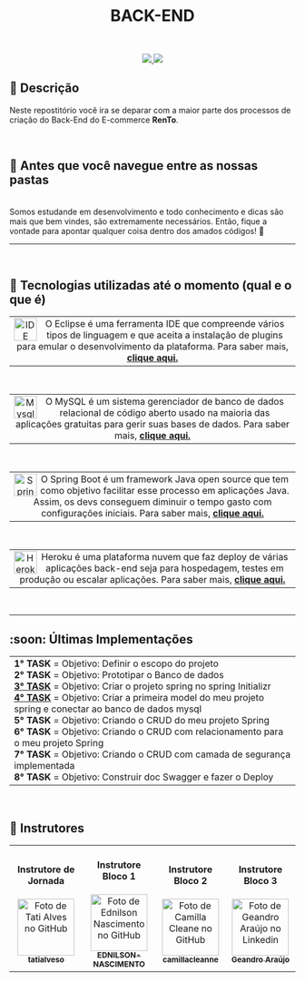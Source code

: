 <h1 align="CENTER">BACK-END</h1>
   <br>

   <p align="center">
       <a href="https://github.com/RenToGen">
        <img src="https://img.shields.io/github/last-commit/RenToGen/Back-End?color=black%20&label=Ultimo%20commit&logo=github&style=flat-square"/>
        </a>
        <img src="https://img.shields.io/github/contributors/RenToGen/Back-End?color=black%20&label=Contribuidores&logo=github&style=flat-square"/>
        </p>
    
## :memo: Descrição
Neste repostitório você ira se deparar com a maior parte dos processos de criação do Back-End do E-commerce **RenTo**. 
  
<br>
  
## :round_pushpin: Antes que você navegue entre as nossas pastas 
<br>
Somos estudande em desenvolvimento e todo conhecimento e dicas são mais que bem vindes, são extremamente necessários. Então, fique a vontade para apontar qualquer coisa dentro dos amados códigos! 🥰

<br>
<hr size="3">
<br>

## :wrench: Tecnologias utilizadas até o momento (qual e o que é)
<table>
  <tr>
    <td align="center"> 
      <img align="left" alt="IDE Java" height="40" width="40" src="https://user-images.githubusercontent.com/11943860/46922575-7017cf80-cfe1-11e8-845a-0cd198fb546c.png"/>
O Eclipse é uma ferramenta IDE que compreende vários tipos de linguagem e que aceita a instalação de plugins para emular o desenvolvimento da plataforma. Para saber mais, <a href="https://www.devmedia.com.br/conhecendo-o-eclipse-uma-apresentacao-detalhada-da-ide/25589/"><b>clique aqui.</b>
  </sub>
      </a>
    </td>
  </tr>
</table>
<br>

<table>
  <tr>
    <td align="center"> 
<img align="left" alt="Mysql" height="40" width="40" src="https://img.icons8.com/fluency/48/000000/mysql-logo.png"/>
O MySQL é um sistema gerenciador de banco de dados relacional de código aberto usado na maioria das aplicações gratuitas para gerir suas bases de dados. Para saber mais, <a href="https://rockcontent.com/br/blog/mysql/"><b>clique aqui.</b>
       </sub>
      </a>
    </td>
  </tr>
</table>
<br>
<table>
  <tr>
    <td align="center"> <img align="left" alt="Spring" height="40" width="40" src="https://img.icons8.com/color/48/000000/spring-logo.png"/>
O Spring Boot é um framework Java open source que tem como objetivo facilitar esse processo em aplicações Java. Assim, os devs conseguem diminuir o tempo gasto com configurações iniciais. Para saber mais, <a href="https://www.devmedia.com.br/spring-boot-simplificando-o-spring/31979"><b>clique aqui.</b>
 </sub>
      </a>
    </td>
  </tr>
</table>
<br>
<table>
  <tr>
    <td align="center"> <img align="left" alt="Heroku" height="40" width="40" src="https://img.icons8.com/color/48/000000/heroku.png"/>
Heroku é uma plataforma nuvem que faz deploy de várias aplicações back-end seja para hospedagem, testes em produção ou escalar aplicações. Para saber mais, <a href="https://blog.geekhunter.com.br/heroku/"><b>clique aqui.</b>
 </sub>
      </a>
    </td>
  </tr>
</table>
<br>

<hr size="2">

<h2 align="left">:soon: Últimas Implementações</h2>
     
<table>
  <tr>
    <td align="left"> 
       <b>1° TASK</b></a> = Objetivo: Definir o escopo do projeto<br>
       <b>2° TASK</b></a> = Objetivo: Prototipar o Banco de dados<br>
      <a align="left" href="https://docs.google.com/document/d/1ftRYYV84tIUJFpVlPTz3IpgBj25ExoZfN5N65hZOJmY/edit"><b>3° TASK</b></a> = Objetivo: Criar o projeto spring no spring Initializr<br>
     <a align="left" href="https://docs.google.com/document/d/1ftRYYV84tIUJFpVlPTz3IpgBj25ExoZfN5N65hZOJmY/edit"><b>4° TASK</b></a> = Objetivo: Criar a primeira model do meu projeto spring e conectar ao banco de dados mysql <br>
        <b>5° TASK</b></a> = Objetivo: Criando o CRUD do meu projeto Spring<br>
        <b>6° TASK</b></a> = Objetivo: Criando o CRUD com relacionamento para o meu projeto Spring<br>
        <b>7° TASK</b></a> = Objetivo: Criando o CRUD com camada de segurança implementada<br>
        <b>8° TASK</b></a> = Objetivo: Construir doc Swagger e fazer o Deploy
    </h5>
<br>
  </sub>
      </a>
    </td>
  </tr>
</table>
<br>



## :handshake: Instrutores
<table>
  <tr>
    <td align="center">
      <h4>Instrutore de Jornada</h4>
      <a href="http://github.com/tatialveso">
        <img src="https://avatars.githubusercontent.com/u/56259137?v=4" width="100px;" alt="Foto de Tati Alves no GitHub"/><br>
        <sub>
          <b>tatialveso</b>
        </sub>
      </a>
    </td>
    <td align="center">
      <h4>Instrutore Bloco 1</h4>
      <a href="https://github.com/EDNILSON-NASCIMENTO">
        <img src="https://avatars.githubusercontent.com/u/57823621?v=4" width="100px;" alt="Foto de Ednilson Nascimento no GitHub"/><br>
        <sub>
          <b>EDNILSON-NASCIMENTO</b>
        </sub>
      </a>
    </td>
     </td>
    <td align="center">
      <h4>Instrutore Bloco 2</h4>
      <a href="https://github.com/camillacleanne">
        <img src="https://avatars.githubusercontent.com/u/57760132?v=4" width="100px;" alt="Foto de Camilla Cleane no GitHub"/><br>
        <sub>
          <b>camillacleanne</b>
        </sub>
      </a>
    </td>
     <td align="center">
      <h4>Instrutore Bloco 3</h4>
      <a href="https://www.linkedin.com/in/geandro-ara%C3%BAjo-1b19881b4/">
        <img src="https://media-exp1.licdn.com/dms/image/C5603AQHt-pAQf-hUJg/profile-displayphoto-shrink_200_200/0/1635345417510?e=1643846400&v=beta&t=O624wQq0kCNNC8pv7vULpbu3ivfMmI_4FgHOisBlWcA" width="100px;" alt="Foto de Geandro Araújo no Linkedin"/><br>
        <sub>
          <b>Geandro Araújo</b>
        </sub>
      </a>
    </td>
  </tr>  
</table>


<br>
